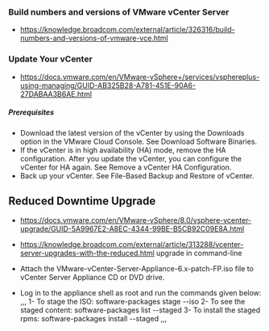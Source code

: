 
### Build numbers and versions of VMware vCenter Server
- https://knowledge.broadcom.com/external/article/326316/build-numbers-and-versions-of-vmware-vce.html
### Update Your vCenter  
- https://docs.vmware.com/en/VMware-vSphere+/services/vsphereplus-using-managing/GUID-AB325B28-A781-451E-90A6-27DABAA3B6AE.html


##### Prerequisites

- Download the latest version of the vCenter by using the Downloads option in the VMware Cloud Console. See Download Software Binaries.
- If the vCenter is in high availability (HA) mode, remove the HA configuration. After you update the vCenter, you can configure the vCenter for HA again. See Remove a vCenter HA Configuration.
- Back up your vCenter. See File-Based Backup and Restore of vCenter.

## Reduced Downtime Upgrade
- https://docs.vmware.com/en/VMware-vSphere/8.0/vsphere-vcenter-upgrade/GUID-5A9967E2-A8EC-4344-99BE-B5CB92C09E8A.html
- https://knowledge.broadcom.com/external/article/313288/vcenter-server-upgrades-with-the-reduced.html
upgrade in command-line

- Attach the VMware-vCenter-Server-Appliance-6.x-patch-FP.iso file to vCenter Server Appliance CD or DVD drive.
- Log in to the appliance shell as root and run the commands given below:
,,,
1- To stage the ISO:
        software-packages stage --iso
2- To see the staged content:
        software-packages list --staged
3- To install the staged rpms:
        software-packages install --staged
,,,
